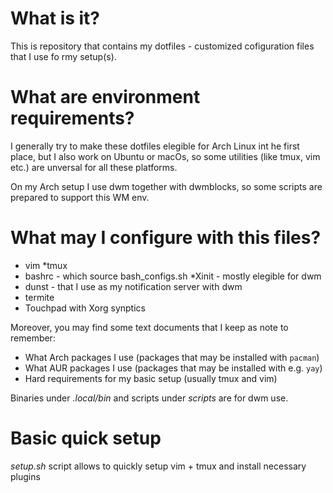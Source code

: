 # What is it?
This is repository that contains my dotfiles - customized cofiguration files that I use fo rmy setup(s).

# What are environment requirements?
I generally try to make these dotfiles elegible for Arch Linux int he first place, but I also work on Ubuntu or macOs, so some utilities (like tmux, vim etc.) are unversal for all these platforms.

On my Arch setup I use dwm together with dwmblocks, so some scripts are prepared to support this WM env.

# What may I configure with this files?
* vim
*tmux
* bashrc - which source bash_configs.sh
*Xinit - mostly elegible for dwm
* dunst - that I use as my notification server with dwm
* termite
* Touchpad with Xorg synptics

Moreover, you may find some text documents that I keep as note to remember:
* What Arch packages I use (packages that may be installed with `pacman`)
* What AUR packages I use (packages that may be installed with e.g. `yay`)
* Hard requirements for my basic setup (usually tmux and vim)

Binaries under *.local/bin* and scripts under *scripts* are for dwm use.

# Basic quick setup
*setup.sh* script allows to quickly setup vim + tmux and install necessary plugins

